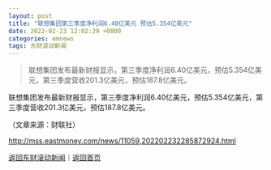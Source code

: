 ```yaml
---
layout: post
title: "联想集团第三季度净利润6.40亿美元 预估5.354亿美元"
date: 2022-02-23 12:02:29 +0800
categories: emnews
tags: 东财滚动新闻
---
```

> 联想集团发布最新财报显示，第三季度净利润6.40亿美元，预估5.354亿美元，第三季度营收201.3亿美元，预估187.8亿美元。

<p>联想集团发布最新财报显示，第三季度净利润6.40亿美元，预估5.354亿美元，第三季度营收201.3亿美元，预估187.8亿美元。</p><p class="em_media">（文章来源：财联社）</p>

<http://mss.eastmoney.com/news/11059,202202232285872924.html>

[返回东财滚动新闻](//finews.withounder.com/emnews/)｜[返回首页](//finews.withounder.com/)